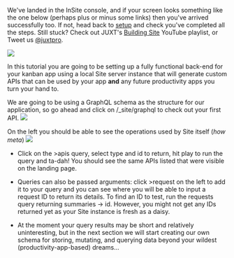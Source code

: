 We've landed in the InSite console, and if your screen looks something like the one below (perhaps plus or minus some links) then you've arrived successfully too. If not, head back to [setup](../installation) and check you've completed all the steps. Still stuck? Check out JUXT's [Building Site](https://www.youtube.com/playlist?list=PLrCB9bq0iVIoCCV7SGJH1bXTrDfp2mP4i) YouTube playlist, or Tweet us [@juxtpro](https://twitter.com/juxtpro).

<img src="/images/ss1.png"/>

In this tutorial you are going to be setting up a fully functional back-end for your kanban app using a local Site server instance that will generate custom APIs that can be used by your app **and** any future productivity apps you turn your hand to.

We are going to be using a GraphQL schema as the structure for our application, so go ahead and click on /\_site/graphql to check out your first API.
<img src="/images/ss2.png"/>

On the left you should be able to see the operations used by Site itself (<em>how meta</em>)
<img src="/images/ss3.1.png"/>

- Click on the >apis query, select type and id to return, hit play to run the query and ta-dah! You should see the same APIs listed that were visible on the landing page.
- Queries can also be passed arguments: click >request on the left to add it to your query and you can see where you will be able to input a request ID to return its details. To find an ID to test, run the requests query returning summaries -> id. However, you might not get any IDs returned yet as your Site instance is fresh as a daisy.

- At the moment your query results may be short and relatively uninteresting, but in the next section we will start creating our own schema for storing, mutating, and querying data beyond your wildest (productivity-app-based) dreams...

